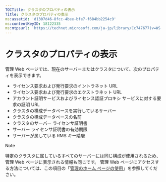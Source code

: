 ```yaml
---
TOCTitle: クラスタのプロパティの表示
Title: クラスタのプロパティの表示
ms:assetid: 'd1307d46-8fcc-4bee-bfe7-f684bb2254c9'
ms:contentKeyID: 18122335
ms:mtpsurl: 'https://technet.microsoft.com/ja-jp/library/Cc747677(v=WS.10)'
---
```


クラスタのプロパティの表示
==========================

管理 Web ページでは、現在のサーバーまたはクラスタについて、次のプロパティを表示できます。

-   ライセンス要求および発行要求のイントラネット URL
-   ライセンス要求および発行要求のエクストラネット URL
-   アカウント証明サービスおよびライセンス認証プロキシ サービスに対する要求の証明 URL
-   クラスタの構成データベースを実行しているサーバー
-   クラスタの構成データベースの名前
-   クラスタのサーバー ライセンサ証明書
-   サーバー ライセンサ証明書の有効期限
-   サーバーが属している RMS キー階層

> [!NOTE]
> 特定のクラスタに属しているすべてのサーバーには同じ構成が使用されるため、管理 Web ページに表示される情報も同じです。 管理 Web ページにアクセスする方法については、この項目の「[管理のホーム ページの使用](https://technet.microsoft.com/6c155977-bd0e-47d6-ac65-1746cddb505e)」を参照してください。 
